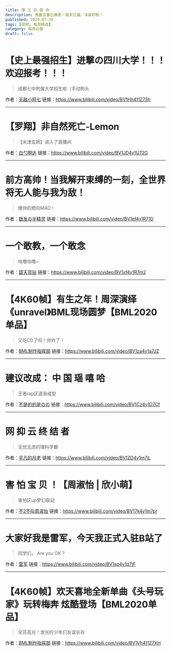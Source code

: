 ```yaml
---
title: 懂 王 的 使 命
description: 鬼畜含量已爆表！每天亿遍，浑身舒畅！
published: 2020-07-30
tags: [视频, 每周精选]
category: 每周必看
draft: false
---
```


# 【史上最强招生】进撃の四川大学！！！欢迎报考！！！
> 成都七中附属大学招生啦（手动狗头

作者：[无敌小阿七](https://space.bilibili.com/449359973)
链接：https://www.bilibili.com/video/BV1Hh411Z73h

---

# 【罗翔】非自然死亡-Lemon
> 【米津玄師】进入了直播间

作者：[白勺啊达](https://space.bilibili.com/5260378)
链接：https://www.bilibili.com/video/BV1JD4y1U72G

---

# 前方高帅！当我解开束缚的一刻，全世界将无人能与我为敌！
> 爆帅的燃向MAD！

作者：[银发の半精灵](https://space.bilibili.com/5687194)
链接：https://www.bilibili.com/video/BV1ef4y1R71D

---

# 一个敢教，一个敢念
> 咕噜咕噜~

作者：[碧天蓝钻](https://space.bilibili.com/7275647)
链接：https://www.bilibili.com/video/BV1xf4y1R7m2

---

# 【4K60帧】有生之年！周深演绎《unravel》BML现场圆梦【BML2020单品】
> 又吃CD了吗！帅炸了！

作者：[BML制作指挥部](https://space.bilibili.com/403748305)
链接：https://www.bilibili.com/video/BV1za4y1a7JZ

---

# 建议改成： 中 国 瑶 嘻 哈
> 王者rap区逐渐成型

作者：[不是的的是のの](https://space.bilibili.com/6875363)
链接：https://www.bilibili.com/video/BV1Cz4y1D7Cf

---

# 网 抑 云 终 结 者
> 无忧无虑的理科学霸

作者：[平凡的月老](https://space.bilibili.com/326454552)
链接：https://www.bilibili.com/video/BV1ZD4y1m7iL

---

# 害 怕 宝 贝 ！【周淑怡 | 欣小萌】
> 害怕区up梦幻联动

作者：[不2不叫周淑怡](https://space.bilibili.com/306895558)
链接：https://www.bilibili.com/video/BV17k4y1m7pr

---

# 大家好我是雷军，今天我正式入驻B站了
> 同学们， Are you OK？

作者：[雷军](https://space.bilibili.com/646730844)
链接：https://www.bilibili.com/video/BV1sp4y1q7tF

---

# 【4K60帧】欢天喜地全新单曲《头号玩家》玩转梅奔 炫酷登场【BML2020单品】
> 全员高光！发光的少年们友谊长存

作者：[BML制作指挥部](https://space.bilibili.com/403748305)
链接：https://www.bilibili.com/video/BV1Vh411Z7XH

